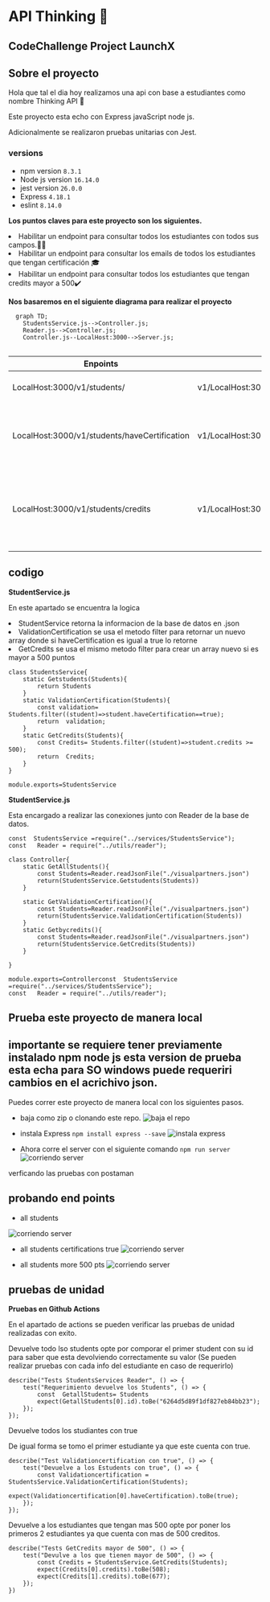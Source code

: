 # API Thinking 🏫
## CodeChallenge Project LaunchX ## 
## Sobre el proyecto ##
<p>Hola que tal el dia hoy realizamos una api  con base a estudiantes como nombre Thinking API  🏫

<p>Este proyecto esta echo con Express javaScript node js. 
<p>Adicionalmente se realizaron pruebas unitarias con Jest. 

### versions ###
- npm version `8.3.1`
- Node js version `16.14.0`
- jest version `26.0.0`
- Express `4.18.1`
- eslint `8.14.0`

**Los puntos claves para este proyecto son los siguientes.**

<li> Habilitar un endpoint para consultar todos los estudiantes con todos sus campos.👨‍🎓
<li> Habilitar un endpoint para consultar los emails de todos los estudiantes que tengan certificación 🎓
<li> Habilitar un endpoint para consultar todos los estudiantes que tengan credits mayor a 500✔️

<br>

**Nos basaremos en el siguiente diagrama para realizar el proyecto**

```mermaid
  graph TD;
    StudentsService.js-->Controller.js;
    Reader.js-->Controller.js;
    Controller.js--LocalHost:3000-->Server.js;
    
```
| Enpoints          | Request     | Response | 
|------------------------------|---------------------------------|-------------------------------------|
| LocalHost:3000/v1/students/  | v1/LocalHost:3000/v1/students/  |Obtiene la lista de los estudiantes  | 
| LocalHost:3000/v1/students/haveCertification  | v1/LocalHost:3000/v1/students/haveCertification  |Obtiene la lista de los estudiantes que cuenten con certificación  | 
| LocalHost:3000/v1/students/credits  | v1/LocalHost:3000/v1/students/credits  |Obtiene la lista de los estudiantes que cuenten con calificacion mayor de 500 puntos  | 



## codigo ##
**StudentService.js**
<p> En este apartado se encuentra la logica
<li>StudentService  retorna la informacion  de la base de datos en .json   
<li>ValidationCertification se usa el metodo filter para retornar un nuevo array donde  si haveCertification es igual a true  lo retorne  
<li>GetCredits se usa el mismo metodo filter para crear un array nuevo  si  es mayor a 500 puntos 

```
class StudentsService{
    static Getstudents(Students){
        return Students
    }
    static ValidationCertification(Students){
        const validation= Students.filter((student)=>student.haveCertification==true);
        return  validation;
    }
    static GetCredits(Students){
        const Credits= Students.filter((student)=>student.credits >= 500);
        return  Credits;
    }
}

module.exports=StudentsService

```

**StudentService.js**
<p>Esta encargado a realizar las conexiones junto con Reader de la base de datos.

```
const  StudentsService =require("../services/StudentsService");
const   Reader = require("../utils/reader");

class Controller{
    static GetAllStudents(){
        const Students=Reader.readJsonFile("./visualpartners.json")
        return(StudentsService.Getstudents(Students))
    }

    static GetValidationCertification(){
        const Students=Reader.readJsonFile("./visualpartners.json")
        return(StudentsService.ValidationCertification(Students))
    }
    static Getbycredits(){
        const Students=Reader.readJsonFile("./visualpartners.json")
        return(StudentsService.GetCredits(Students))
    }

}

module.exports=Controllerconst  StudentsService =require("../services/StudentsService");
const   Reader = require("../utils/reader");

```

## Prueba este proyecto de manera local ##

## importante se requiere  tener previamente  instalado npm node js esta version de prueba esta echa para SO windows puede requeriri cambios en el acrichivo json.

 Puedes correr este proyecto de manera local con los siguientes pasos.  

- baja como zip o clonando este repo.
 ![baja el repo](/img/dowload.gif)

- instala Express `npm install express --save`
 ![instala express](/img/instalandoexpress.gif)

- Ahora corre el server con el siguiente comando `npm run server`
 ![corriendo server](/img/runserver.gif)


<p> verficando las pruebas con postaman

## probando end points

- all students 

![corriendo server](/img/allstudents.gif)

- all students certifications true
![corriendo server](/img/certificationtrue.gif)

- all students  more 500 pts
![corriendo server](/img/masde500.gif)


## pruebas de unidad ##

**Pruebas en Github Actions**
<p> En el apartado de actions se pueden verificar las pruebas de unidad realizadas con exito.

Devuelve todo lso students 
opte por comporar el primer student con su id para saber que esta devolviendo correctamente su valor
(Se pueden realizar pruebas con cada info del estudiante en caso de requerirlo) 
```
describe("Tests StudentsServices Reader", () => {
    test("Requerimiento devuelve los Students", () => {       
        const  GetallStudents= Students
        expect(GetallStudents[0].id).toBe("6264d5d89f1df827eb84bb23");
    });
});

```
Devuelve todos los studiantes con true

De igual forma se tomo el primer estudiante ya que este cuenta con true. 
```
describe("Test Validationcertification con true", () => {
    test("Devuelve a los Estudents con true", () => {       
        const Validationcertification = StudentsService.ValidationCertification(Students);
        expect(Validationcertification[0].haveCertification).toBe(true);
    });
});
```
Devuelve a los estudiantes que tengan  mas 500 opte por poner los primeros 2 estudiantes ya que cuenta con mas de 500 creditos. 
```
describe("Tests GetCredits mayor de 500", () => {
    test("Devulve a los que tienen mayor de 500", () => {       
        const Credits = StudentsService.GetCredits(Students);
        expect(Credits[0].credits).toBe(508);
        expect(Credits[1].credits).toBe(677);
    });
})
```


